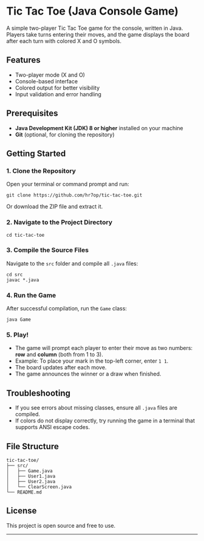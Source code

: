 # Tic Tac Toe (Java Console Game)

A simple two-player Tic Tac Toe game for the console, written in Java. Players take turns entering their moves, and the game displays the board after each turn with colored X and O symbols.

## Features

-   Two-player mode (X and O)
-   Console-based interface
-   Colored output for better visibility
-   Input validation and error handling

## Prerequisites

-   **Java Development Kit (JDK) 8 or higher** installed on your machine
-   **Git** (optional, for cloning the repository)

## Getting Started

### 1. Clone the Repository

Open your terminal or command prompt and run:

```
git clone https://github.com/hr7op/tic-tac-toe.git
```

Or download the ZIP file and extract it.

### 2. Navigate to the Project Directory

```
cd tic-tac-toe
```

### 3. Compile the Source Files

Navigate to the `src` folder and compile all `.java` files:

```
cd src
javac *.java
```

### 4. Run the Game

After successful compilation, run the `Game` class:

```
java Game
```

### 5. Play!

-   The game will prompt each player to enter their move as two numbers: **row** and **column** (both from 1 to 3).
-   Example: To place your mark in the top-left corner, enter `1 1`.
-   The board updates after each move.
-   The game announces the winner or a draw when finished.

## Troubleshooting

-   If you see errors about missing classes, ensure all `.java` files are compiled.
-   If colors do not display correctly, try running the game in a terminal that supports ANSI escape codes.

## File Structure

```
tic-tac-toe/
├── src/
│   ├── Game.java
│   ├── User1.java
│   ├── User2.java
│   └── ClearScreen.java
└── README.md
```

## License

This project is open source and free to use.

---
